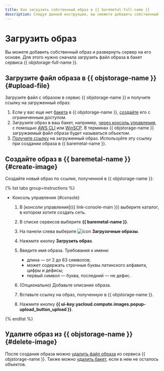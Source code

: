 ```yaml
---
title: Как загрузить собственный образ в {{ baremetal-full-name }}
description: Следуя данной инструкции, вы сможете добавить собственный образ и развернуть из него сервер.
---
```


# Загрузить образ

Вы можете добавить собственный образ и развернуть сервер на его основе. Для этого нужно сначала загрузить файл образа в бакет сервиса {{ objstorage-full-name }}.

## Загрузите файл образа в {{ objstorage-name }} {#upload-file}

Загрузите файл с образом в сервис {{ objstorage-name }} и получите ссылку на загруженный образ:

1. Если у вас еще нет [бакета](../../storage/concepts/bucket.md) в {{ objstorage-name }}, [создайте](../../storage/operations/buckets/create.md) его с ограниченным доступом.
1. Загрузите образ в ваш бакет, например, [через консоль управления](../../storage/operations/objects/upload.md), с помощью [AWS CLI](../../storage/tools/aws-cli.md) или [WinSCP](../../storage/tools/winscp.md). В терминах {{ objstorage-name }} загружаемый файл образа будет называться _объектом_.
1. [Получите ссылку](../../storage/operations/objects/link-for-download.md) на загруженный образ. Используйте эту ссылку при создании образа в {{ baremetal-name }}.

## Создайте образ в {{ baremetal-name }} {#create-image}

Создайте новый образ по ссылке, полученной в {{ objstorage-name }}:

{% list tabs group=instructions %}

- Консоль управления {#console}

  1. В [консоли управления]({{ link-console-main }}) выберите каталог, в котором хотите создать сеть.
  1. В списке сервисов выберите **{{ baremetal-name }}**.
  1. На панели слева выберите ![icon](../../_assets/console-icons/layers.svg) **Загрузочные образы**.
  1. Нажмите кнопку **Загрузить образ**.
  1. Введите имя образа. Требования к имени:

     * длина — от 2 до 63 символов;
     * может содержать строчные буквы латинского алфавита, цифры и дефисы;
     * первый символ — буква, последний — не дефис.

  1. (Опционально) Добавьте описание образа.
  1. Вставьте ссылку на образ, полученную в {{ objstorage-name }}.
  1. Нажмите кнопку **{{ ui-key.yacloud.compute.images.popup-upload_button_upload }}**.

{% endlist %}

## Удалите образ из {{ objstorage-name }} {#delete-image}

После создания образа можно [удалить файл образа](../../storage/operations/objects/delete.md) из сервиса {{ objstorage-name }}. Также можно [удалить бакет](../../storage/operations/buckets/delete.md), если в нем не осталось объектов.
